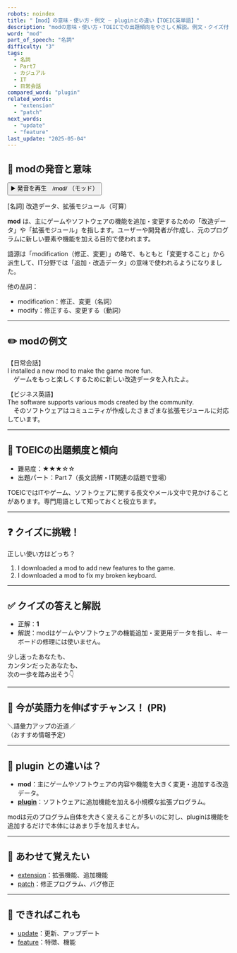 ```yaml
---
robots: noindex
title: "【mod】の意味・使い方・例文 ― pluginとの違い【TOEIC英単語】"
description: "modの意味・使い方・TOEICでの出題傾向をやさしく解説。例文・クイズ付きでpluginとの違いもわかりやすく学べます。"
word: "mod"
part_of_speech: "名詞"
difficulty: "3"
tags:
  - 名詞
  - Part7
  - カジュアル
  - IT
  - 日常会話
compared_word: "plugin"
related_words:
  - "extension"
  - "patch"
next_words:
  - "update"
  - "feature"
last_update: "2025-05-04"
---
```


## 🔰 modの発音と意味

<button class="play-audio" onclick="playTTS('mod')">
  <span class="play-audio-main">
    ▶️ 発音を再生　/mɑd/
  </span>
  <span class="play-audio-sub">
    （モッド）
  </span>
</button>

[名詞] 改造データ、拡張モジュール（可算）

**mod** は、主にゲームやソフトウェアの機能を追加・変更するための「改造データ」や「拡張モジュール」を指します。ユーザーや開発者が作成し、元のプログラムに新しい要素や機能を加える目的で使われます。

語源は「modification（修正、変更）」の略で、もともと「変更すること」から派生して、IT分野では「追加・改造データ」の意味で使われるようになりました。

他の品詞：  
- modification：修正、変更（名詞）
- modify：修正する、変更する（動詞）

---

## ✏️ modの例文

【日常会話】  
I installed a new mod to make the game more fun.  
　ゲームをもっと楽しくするために新しい改造データを入れたよ。

【ビジネス英語】  
The software supports various mods created by the community.  
　そのソフトウェアはコミュニティが作成したさまざまな拡張モジュールに対応しています。

---

## 🎯 TOEICの出題頻度と傾向

- 難易度：★★★☆☆
- 出題パート：Part 7（長文読解・IT関連の話題で登場）

TOEICではITやゲーム、ソフトウェアに関する長文やメール文中で見かけることがあります。専門用語として知っておくと役立ちます。

---

## ❓ クイズに挑戦！

正しい使い方はどっち？

1. I downloaded a mod to add new features to the game.  
2. I downloaded a mod to fix my broken keyboard.

---

## ✅ クイズの答えと解説

- 正解：**1**
- 解説：modはゲームやソフトウェアの機能追加・変更用データを指し、キーボードの修理には使いません。

少し迷ったあなたも、  
カンタンだったあなたも、  
次の一歩を踏み出そう👇️

---

## 🚀 今が英語力を伸ばすチャンス！ (PR)

<div class="info-center">
＼語彙力アップの近道／<br>  
（おすすめ情報予定）
</div>

---

## 🤔  plugin との違いは？

- **mod**：主にゲームやソフトウェアの内容や機能を大きく変更・追加する改造データ。
- **[plugin](/word/plugin/)**：ソフトウェアに追加機能を加える小規模な拡張プログラム。

modは元のプログラム自体を大きく変えることが多いのに対し、pluginは機能を追加するだけで本体にはあまり手を加えません。

---

## 🧩 あわせて覚えたい

- [extension](/word/extension/)：拡張機能、追加機能
- [patch](/word/patch/)：修正プログラム、バグ修正

---

## 📖 できればこれも

- [update](/word/update/)：更新、アップデート
- [feature](/word/feature/)：特徴、機能

<!-- cvid: aid20_bid48 -->

